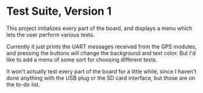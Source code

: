 # Test Suite, Version 1

This project initializes every part of the board, and displays a menu which lets the user perform various tests.

Currently it just prints the UART messages received from the GPS modules, and pressing the buttons will change the background and text color. But I'd like to add a menu of some sort for choosing different tests.

It won't actually test every part of the board for a little while, since I haven't done anything with the USB plug or the SD card interface, but those are on the to-do list.
